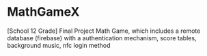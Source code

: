 # MathGameX
[School 12 Grade] Final Project
Math Game, which includes a remote database (firebase) with a authentication mechanism, score tables, background music, nfc login method
